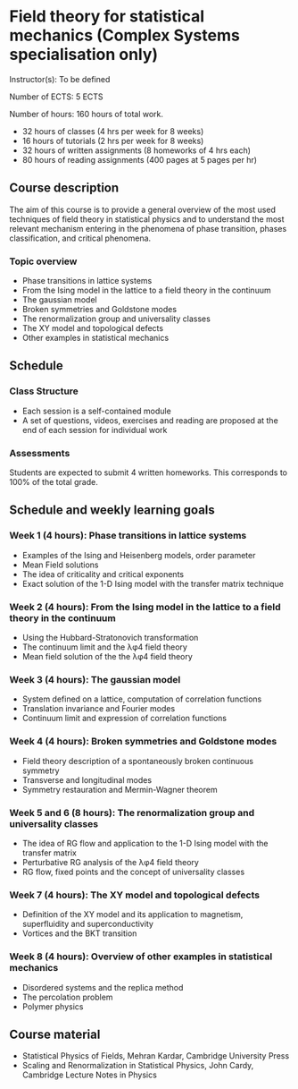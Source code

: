 # Field theory for statistical mechanics  (Complex Systems specialisation only)

Instructor(s): To be defined

Number of ECTS: 5 ECTS

Number of hours: 160 hours of total work.
* 32 hours of classes (4 hrs per week for 8 weeks)
* 16 hours of tutorials (2 hrs per week for 8 weeks)
* 32 hours of written assignments (8 homeworks of 4 hrs each)
* 80 hours of reading assignments (400 pages at 5 pages per hr)

## Course description
The aim of this course is to provide a general overview of the most used techniques of field theory in statistical physics and to understand the most relevant mechanism entering in the phenomena of phase transition, phases classification, and critical phenomena. 

### Topic overview

* Phase transitions in lattice systems
* From the Ising model in the lattice to a field theory in the continuum
* The gaussian model
* Broken symmetries and Goldstone modes
* The renormalization group and universality classes
* The XY model and topological defects
* Other examples in statistical mechanics

## Schedule

### Class Structure
* Each session is a self-contained module
* A set of questions, videos, exercises and reading are proposed at the end of each session for individual work

### Assessments
Students are expected to submit 4 written homeworks. This corresponds to 100% of the total grade.

## Schedule and weekly learning goals

### Week 1 (4 hours): Phase transitions in lattice systems

* Examples of the Ising and Heisenberg models, order parameter
* Mean Field solutions
* The idea of criticality and critical exponents
* Exact solution of the 1-D Ising model with the transfer matrix technique

### Week 2 (4 hours): From the Ising model in the lattice to a field theory in the continuum
* Using the Hubbard-Stratonovich transformation
* The continuum limit and the λφ4 field theory
* Mean field solution of the the λφ4 field theory

### Week 3 (4 hours): The gaussian model
* System defined on a lattice, computation of correlation functions
* Translation invariance and Fourier modes
* Continuum limit and expression of correlation functions

### Week 4 (4 hours): Broken symmetries and Goldstone modes
* Field theory description of a spontaneously broken continuous symmetry
* Transverse and longitudinal modes
* Symmetry restauration and Mermin-Wagner theorem

### Week 5 and 6 (8 hours): The renormalization group and universality classes
* The idea of RG flow and application to the 1-D Ising model with the transfer matrix
* Perturbative RG analysis of the λφ4 field theory
* RG flow, fixed points and the concept of universality classes

### Week 7 (4 hours): The XY model and topological defects
* Definition of the XY model and its application to magnetism, superfluidity and superconductivity
* Vortices and the BKT transition

### Week 8 (4 hours): Overview of other examples in statistical mechanics
* Disordered systems and the replica method
* The percolation problem
* Polymer physics


## Course material 

* Statistical Physics of Fields, Mehran Kardar, Cambridge University Press
* Scaling and Renormalization in Statistical Physics, John Cardy, Cambridge Lecture Notes in Physics

